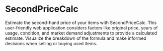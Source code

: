 # SecondPriceCalc
Estimate the second-hand price of your items with SecondPriceCalc. This user-friendly web application considers factors like original price, years of usage, condition, and market demand adjustments to provide a calculated estimate. Visualize the breakdown of the formula and make informed decisions when selling or buying used items.
